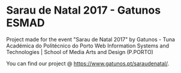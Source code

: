 # Sarau de Natal 2017 - Gatunos ESMAD
Project made for the event "Sarau de Natal 2017" by Gatunos - Tuna Académica do Politécnico do Porto
Web Information Systems and Technologies | School of Media Arts and Design (P.PORTO)

You can find our project @ https://www.gatunos.pt/saraudenatal/.

